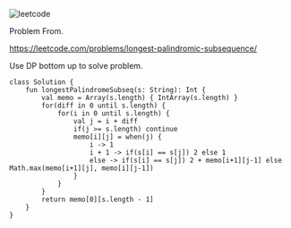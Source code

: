 ![leetcode](https://user-images.githubusercontent.com/77060863/231918756-8badcdd9-4c7f-4889-811b-ef48ff27193d.PNG)

Problem From.

https://leetcode.com/problems/longest-palindromic-subsequence/

Use DP bottom up to solve problem.

```
class Solution {
    fun longestPalindromeSubseq(s: String): Int {
        val memo = Array(s.length) { IntArray(s.length) }
        for(diff in 0 until s.length) {
            for(i in 0 until s.length) {
                val j = i + diff
                if(j >= s.length) continue
                memo[i][j] = when(j) {
                    i -> 1
                    i + 1 -> if(s[i] == s[j]) 2 else 1
                    else -> if(s[i] == s[j]) 2 + memo[i+1][j-1] else Math.max(memo[i+1][j], memo[i][j-1])
                }
            }
        }
        return memo[0][s.length - 1]
    }
}
```
